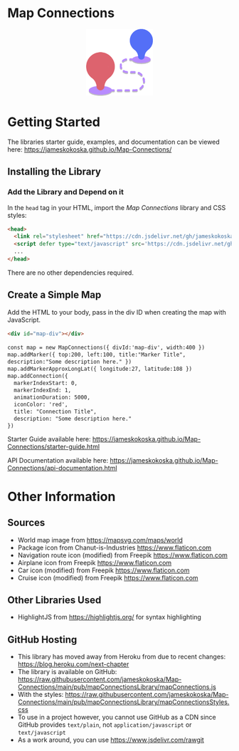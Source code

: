 # Map Connections
<p align="center">
  <a href="https://jameskokoska.github.io/Map-Connections/">
    <img src="./docs/route.png" width=150/>
  </a>
</p>


# Getting Started
The libraries starter guide, examples, and documentation can be viewed here: https://jameskokoska.github.io/Map-Connections/

## Installing the Library
### Add the Library and Depend on it
In the `head` tag in your HTML, import the <i>Map Connections</i> library and CSS styles:
```html
<head>
  <link rel="stylesheet" href="https://cdn.jsdelivr.net/gh/jameskokoska/Map-Connections@latest/pub/mapConnectionsLibrary/mapConnectionsStyles.css">
  <script defer type="text/javascript" src='https://cdn.jsdelivr.net/gh/jameskokoska/Map-Connections@latest/pub/mapConnectionsLibrary/mapConnections.js'></script>
  ...
</head>
```

There are no other dependencies required.

## Create a Simple Map
Add the HTML to your body, pass in the div ID when creating the map with JavaScript.
```html
<div id="map-div"></div>
```
```JS
const map = new MapConnections({ divId:'map-div', width:400 })
map.addMarker({ top:200, left:100, title:"Marker Title", description:"Some description here." })
map.addMarkerApproxLongLat({ longitude:27, latitude:108 })
map.addConnection({
  markerIndexStart: 0,
  markerIndexEnd: 1,
  animationDuration: 5000,
  iconColor: 'red',
  title: "Connection Title",
  description: "Some description here."
})
```
Starter Guide available here: https://jameskokoska.github.io/Map-Connections/starter-guide.html

API Documentation available here: https://jameskokoska.github.io/Map-Connections/api-documentation.html

# Other Information
## Sources
* World map image from https://mapsvg.com/maps/world
* Package icon from Chanut-is-Industries https://www.flaticon.com
* Navigation route icon (modified) from Freepik https://www.flaticon.com
* Airplane icon from Freepik https://www.flaticon.com
* Car icon (modified) from Freepik https://www.flaticon.com
* Cruise icon (modified) from Freepik https://www.flaticon.com

## Other Libraries Used
* HighlightJS from https://highlightjs.org/ for syntax highlighting

## GitHub Hosting
* This library has moved away from Heroku from due to recent changes: https://blog.heroku.com/next-chapter
* The library is available on GitHub: https://raw.githubusercontent.com/jameskokoska/Map-Connections/main/pub/mapConnectionsLibrary/mapConnections.js
* With the styles: https://raw.githubusercontent.com/jameskokoska/Map-Connections/main/pub/mapConnectionsLibrary/mapConnectionsStyles.css
* To use in a project however, you cannot use GitHub as a CDN since GitHub provides `text/plain`, not `application/javascript` or `text/javascript`
* As a work around, you can use https://www.jsdelivr.com/rawgit
